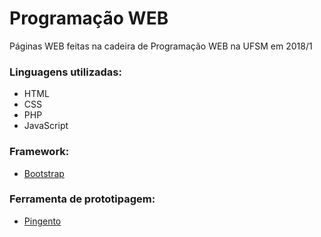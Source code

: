 # Programação WEB

Páginas WEB feitas na cadeira de Programação WEB na UFSM em 2018/1

### Linguagens utilizadas: 
* HTML 
* CSS
* PHP 
* JavaScript

### Framework:
* [Bootstrap](https://getbootstrap.com/)

### Ferramenta de prototipagem: 
* [Pingento](https://pingendo.com)

